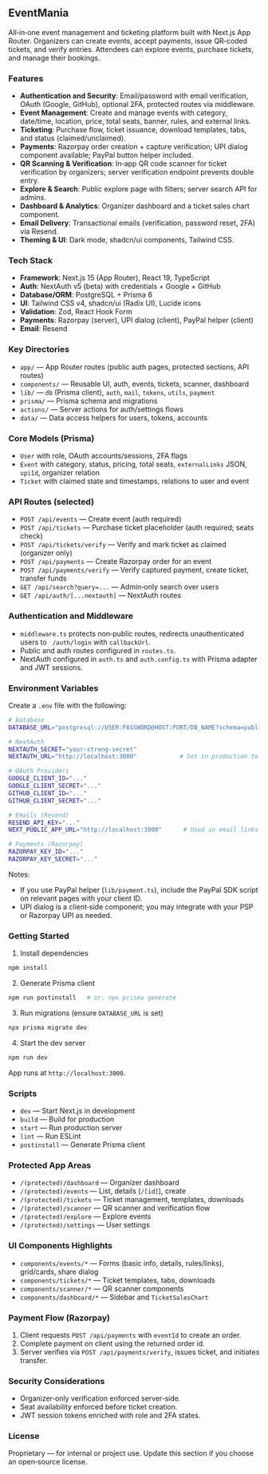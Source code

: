 ## EventMania

All‑in‑one event management and ticketing platform built with Next.js App Router. Organizers can create events, accept payments, issue QR‑coded tickets, and verify entries. Attendees can explore events, purchase tickets, and manage their bookings.

### Features
- **Authentication and Security**: Email/password with email verification, OAuth (Google, GitHub), optional 2FA, protected routes via middleware.
- **Event Management**: Create and manage events with category, date/time, location, price, total seats, banner, rules, and external links.
- **Ticketing**: Purchase flow, ticket issuance, download templates, tabs, and status (claimed/unclaimed).
- **Payments**: Razorpay order creation + capture verification; UPI dialog component available; PayPal button helper included.
- **QR Scanning & Verification**: In‑app QR code scanner for ticket verification by organizers; server verification endpoint prevents double entry.
- **Explore & Search**: Public explore page with filters; server search API for admins.
- **Dashboard & Analytics**: Organizer dashboard and a ticket sales chart component.
- **Email Delivery**: Transactional emails (verification, password reset, 2FA) via Resend.
- **Theming & UI**: Dark mode, shadcn/ui components, Tailwind CSS.

### Tech Stack
- **Framework**: Next.js 15 (App Router), React 19, TypeScript
- **Auth**: NextAuth v5 (beta) with credentials + Google + GitHub
- **Database/ORM**: PostgreSQL + Prisma 6
- **UI**: Tailwind CSS v4, shadcn/ui (Radix UI), Lucide icons
- **Validation**: Zod, React Hook Form
- **Payments**: Razorpay (server), UPI dialog (client), PayPal helper (client)
- **Email**: Resend

### Key Directories
- `app/` — App Router routes (public auth pages, protected sections, API routes)
- `components/` — Reusable UI, auth, events, tickets, scanner, dashboard
- `lib/` — `db` (Prisma client), `auth`, `mail`, `tokens`, `utils`, `payment`
- `prisma/` — Prisma schema and migrations
- `actions/` — Server actions for auth/settings flows
- `data/` — Data access helpers for users, tokens, accounts

### Core Models (Prisma)
- `User` with role, OAuth accounts/sessions, 2FA flags
- `Event` with category, status, pricing, total seats, `externalLinks` JSON, `upiId`, organizer relation
- `Ticket` with claimed state and timestamps, relations to user and event

### API Routes (selected)
- `POST /api/events` — Create event (auth required)
- `POST /api/tickets` — Purchase ticket placeholder (auth required; seats check)
- `POST /api/tickets/verify` — Verify and mark ticket as claimed (organizer only)
- `POST /api/payments` — Create Razorpay order for an event
- `POST /api/payments/verify` — Verify captured payment, create ticket, transfer funds
- `GET /api/search?query=...` — Admin‑only search over users
- `GET /api/auth/[...nextauth]` — NextAuth routes

### Authentication and Middleware
- `middleware.ts` protects non‑public routes, redirects unauthenticated users to ` /auth/login` with `callbackUrl`.
- Public and auth routes configured in `routes.ts`.
- NextAuth configured in `auth.ts` and `auth.config.ts` with Prisma adapter and JWT sessions.

### Environment Variables
Create a `.env` file with the following:

```bash
# Database
DATABASE_URL="postgresql://USER:PASSWORD@HOST:PORT/DB_NAME?schema=public"

# NextAuth
NEXTAUTH_SECRET="your-strong-secret"
NEXTAUTH_URL="http://localhost:3000"            # Set in production to your domain

# OAuth Providers
GOOGLE_CLIENT_ID="..."
GOOGLE_CLIENT_SECRET="..."
GITHUB_CLIENT_ID="..."
GITHUB_CLIENT_SECRET="..."

# Emails (Resend)
RESEND_API_KEY="..."
NEXT_PUBLIC_APP_URL="http://localhost:3000"      # Used in email links

# Payments (Razorpay)
RAZORPAY_KEY_ID="..."
RAZORPAY_KEY_SECRET="..."
```

Notes:
- If you use PayPal helper (`lib/payment.ts`), include the PayPal SDK script on relevant pages with your client ID.
- UPI dialog is a client‑side component; you may integrate with your PSP or Razorpay UPI as needed.

### Getting Started
1) Install dependencies
```bash
npm install
```

2) Generate Prisma client
```bash
npm run postinstall   # or: npx prisma generate
```

3) Run migrations (ensure `DATABASE_URL` is set)
```bash
npx prisma migrate dev
```

4) Start the dev server
```bash
npm run dev
```

App runs at `http://localhost:3000`.

### Scripts
- `dev` — Start Next.js in development
- `build` — Build for production
- `start` — Run production server
- `lint` — Run ESLint
- `postinstall` — Generate Prisma client

### Protected App Areas
- `/(protected)/dashboard` — Organizer dashboard
- `/(protected)/events` — List, details (`/[id]`), create
- `/(protected)/tickets` — Ticket management, templates, downloads
- `/(protected)/scanner` — QR scanner and verification flow
- `/(protected)/explore` — Explore events
- `/(protected)/settings` — User settings

### UI Components Highlights
- `components/events/*` — Forms (basic info, details, rules/links), grid/cards, share dialog
- `components/tickets/*` — Ticket templates, tabs, downloads
- `components/scanner/*` — QR scanner components
- `components/dashboard/*` — Sidebar and `TicketSalesChart`

### Payment Flow (Razorpay)
1. Client requests `POST /api/payments` with `eventId` to create an order.
2. Complete payment on client using the returned order id.
3. Server verifies via `POST /api/payments/verify`, issues ticket, and initiates transfer.

### Security Considerations
- Organizer‑only verification enforced server‑side.
- Seat availability enforced before ticket creation.
- JWT session tokens enriched with role and 2FA states.

### License
Proprietary — for internal or project use. Update this section if you choose an open‑source license.


